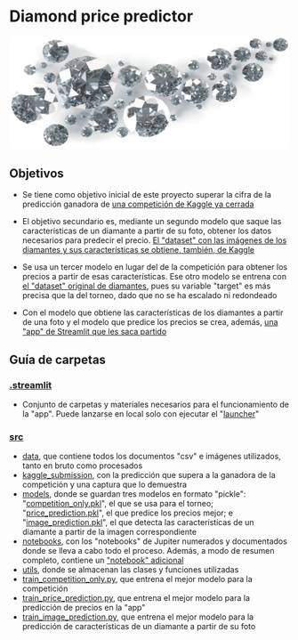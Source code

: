 # Diamond price predictor
<p align="center">
    <img src="/.streamlit/images/front_picture.png" width="1000">
</p>

## Objetivos
- Se tiene como objetivo inicial de este proyecto superar la cifra de la predicción ganadora de [una competición de Kaggle ya cerrada](https://www.kaggle.com/competitions/diamonds-part-datamad0122/)

- El objetivo secundario es, mediante un segundo modelo que saque las características de un diamante a partir de su foto, obtener los datos necesarios para predecir el precio. [El "dataset" con las imágenes de los diamantes y sus características se obtiene, también, de Kaggle](https://www.kaggle.com/datasets/harshitlakhani/natural-diamonds-prices-images)

- Se usa un tercer modelo en lugar del de la competición para obtener los precios a partir de esas características. Ese otro modelo se entrena con [el "dataset" original de diamantes](https://www.kaggle.com/datasets/swatikhedekar/price-prediction-of-diamond), pues su variable "target" es más precisa que la del torneo, dado que no se ha escalado ni redondeado

- Con el modelo que obtiene las características de los diamantes a partir de una foto y el modelo que predice los precios se crea, además, [una "app" de Streamlit que les saca partido](https://rogerperello-machine-learning-diamon--streamlitfilesmain-bke5k8.streamlit.app/)

## Guía de carpetas
### [.streamlit](/.streamlit)
- Conjunto de carpetas y materiales necesarios para el funcionamiento de la "app". Puede lanzarse en local solo con ejecutar el "[launcher](/.streamlit/launcher.py)"
### [src](/src)
- [data](/src/data), que contiene todos los documentos "csv" e imágenes utilizados, tanto en bruto como procesados
- [kaggle_submission](/src/kaggle_submission), con la predicción que supera a la ganadora de la competición y una captura que lo demuestra
- [models](/src/models), donde se guardan tres modelos en formato "pickle": "[competition_only.pkl](/src/models/competition_only.pkl)", el que se usa para el torneo; "[price_prediction.pkl](/src/models/price_prediction.pkl)", el que predice los precios mejor; e "[image_prediction.pkl](/src/models/image_prediction.pkl)", el que detecta las características de un diamante a partir de la imagen correspondiente
- [notebooks](/src/notebooks), con los "notebooks" de Jupiter numerados y documentados donde se lleva a cabo todo el proceso. Además, a modo de resumen completo, contiene un ["notebook" adicional](src/notebooks/project_resume.ipynb)
- [utils](/src/utils), donde se almacenan las clases y funciones utilizadas
- [train_competition_only.py](/src/train_competition_only.py), que entrena el mejor modelo para la competición
- [train_price_prediction.py](/src/train_price_prediction.py), que entrena el mejor modelo para la predicción de precios en la "app"
- [train_image_prediction.py](/src/train_image_prediction.py), que entrena el mejor modelo para la predicción de características de un diamante a partir de su foto
